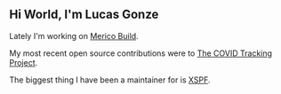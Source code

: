 ## Hi World, I'm Lucas Gonze

Lately I'm working on [Merico Build](https://merico.build). 

My most recent open source contributions were to [The COVID Tracking Project](https://github.com/orgs/COVID19Tracking/dashboard).

The biggest thing I have been a maintainer for is [XSPF](http://xspf.org).



